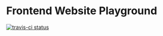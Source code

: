 # Frontend Website Playground

[![travis-ci status](https://travis-ci.org/wicowen/App_007.svg?branch=master)](https://travis-ci.org/wicowen/App_007/)
